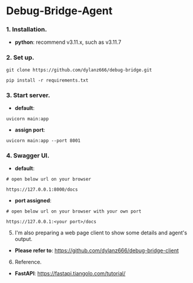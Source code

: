 # Debug-Bridge-Agent

### 1. Installation.

* __python__: recommend v3.11.x, such as v3.11.7

### 2. Set up.

```commandline
git clone https://github.com/dylanz666/debug-bridge.git
```

```commandline
pip install -r requirements.txt
```

### 3. Start server.

* __default__:

```commandline
uvicorn main:app
```

* __assign port__:

```commandline
uvicorn main:app --port 8001
```

### 4. Swagger UI.

* __default__:

```commandline
# open below url on your browser

https://127.0.0.1:8000/docs
```

* __port assigned__:
```commandline
# open below url on your browser with your own port

https://127.0.0.1:<your port>/docs
```

5. I'm also preparing a web page client to show some details and agent's output.
* __Please refer to__: https://github.com/dylanz666/debug-bridge-client

6. Reference.
* __FastAPI__: https://fastapi.tiangolo.com/tutorial/
